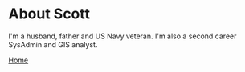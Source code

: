 # About Scott

I'm a husband, father and US Navy veteran. I'm also a second career SysAdmin and GIS analyst. 

[Home](https://scott-d-tx.github.io/)
